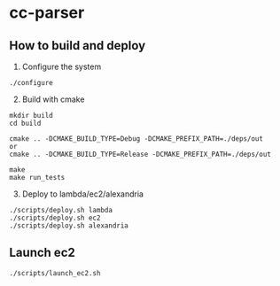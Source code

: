 # cc-parser

## How to build and deploy
1. Configure the system
```
./configure
```

2. Build with cmake
```
mkdir build
cd build

cmake .. -DCMAKE_BUILD_TYPE=Debug -DCMAKE_PREFIX_PATH=./deps/out
or
cmake .. -DCMAKE_BUILD_TYPE=Release -DCMAKE_PREFIX_PATH=./deps/out

make
make run_tests
```

3. Deploy to lambda/ec2/alexandria
```
./scripts/deploy.sh lambda
./scripts/deploy.sh ec2
./scripts/deploy.sh alexandria
```

## Launch ec2
```
./scripts/launch_ec2.sh
```
